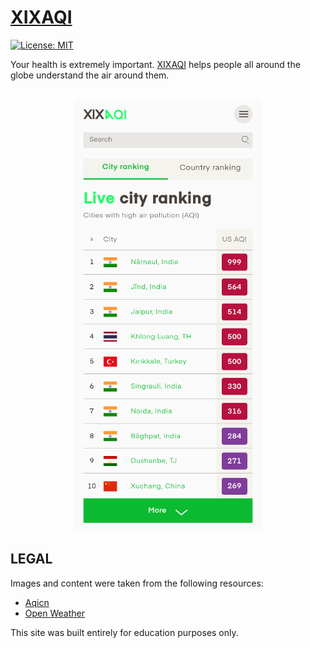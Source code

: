 # [XIXAQI](https://xixaqi.onrender.com/)
[![License: MIT](https://img.shields.io/badge/License-MIT-blue.svg)](https://opensource.org/licenses/MIT)

Your health is extremely important. [XIXAQI](https://xixaqi.onrender.com/) helps people all around the globe understand the air around them.
<br/>
<br/>
<p align="center">
  <img src="/screenshot.png" width="300" alt="xixaqi"/>
</p>

## LEGAL

Images and content were taken from the following resources:

* [Aqicn](https://aqicn.org/)
* [Open Weather](https://openweathermap.org)

This site was built entirely for education purposes only.
